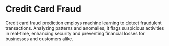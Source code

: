 # Credit Card Fraud
Credit card fraud prediction employs machine learning to detect fraudulent transactions. Analyzing patterns and anomalies, it flags suspicious activities in real-time, enhancing security and preventing financial losses for businesses and customers alike.
